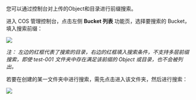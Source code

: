 您可以通过控制台对上传的Object和目录进行前缀搜索。

进入 COS 管理控制台，点击左侧 **Bucket 列表** 功能页，选择要搜索的 Bucket，填入搜索前缀：

![](http://imgcache.tce.fsphere.cn/image/mccdn.qcloud.com/static/img/88674d2367c9060b10889b263369d944/image.jpg)

*注： 左边的红框代表了搜索的目录，右边的红框填入搜索条件，不支持多层前缀搜索，即使 test-001 文件夹中存在满足该前缀的 Object 或目录，也不会被列出。*


若要在创建的某一文件夹中进行搜索，需先点击进入该文件夹，然后进行搜索：

![](http://imgcache.tce.fsphere.cn/image/mccdn.qcloud.com/static/img/a94d3b92ea75ada21a23764f70a794da/image.jpg)
